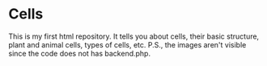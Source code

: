 # Cells
This is my first html repository. It tells you about cells, their basic structure, plant and animal cells, types of cells, etc.
P.S., the images aren't visible since the code does not has backend.php. 
